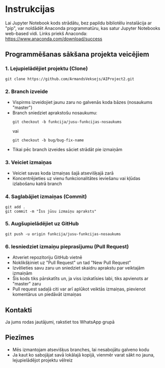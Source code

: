# Instrukcijas

Lai Jupyter Notebook kods strādātu, bez papildu bibliotēlu instalācija ar "pip", var noldādēt Anaconda programmatūru, kas satur Jupyter Notebooks web-based vidi. Links priekš Anaconda: https://www.anaconda.com/download/success

## Programmēšanas sākšana projekta veicējiem

### 1. Lejupielādējiet projektu (Clone)
```
git clone https://github.com/ArmandsVeksejs/AIProject2.git
```
### 2. Branch izveide
- Vispirms izveidojiet jaunu zaru no galvenās koda bāzes (nosaukums "master")
- Branch sniedziet aprakstošu nosaukumu:
  ```
  git checkout -b funkcija/jusu-funkcijas-nosaukums
  ```
  vai
  ```
  git checkout -b bug/bug-fix-name
  ```
- Tikai pēc branch izveides sāciet strādāt pie izmaiņām

### 3. Veiciet izmaiņas
- Veiciet savas koda izmaiņas šajā atsevišķajā zarā
- Koncentrējieties uz vienu funkcionalitātes ieviešanu vai kļūdas izlabošanu katrā branch

### 4. Saglabājiet izmaiņas (Commit)
```
git add .
git commit -m "Īss jūsu izmaiņu apraksts"
```

### 5. Augšupielādējiet uz GitHub
```
git push -u origin funkcija/jusu-funkcijas-nosaukums
```

### 6. Iesniedziet izmaiņu pieprasījumu (Pull Request)
- Atveriet repozitoriju GitHub vietnē
- Noklikšķiniet uz "Pull Request" un tad "New Pull Request"
- Izvēlieties savu zaru un sniedziet skaidru aprakstu par veiktajām izmaiņām
- Šis kods tiks pārskatīts un, ja viss izskatīsies labi, tiks apvienots ar "master" zaru
- Pull request sadaļā citi var arī aplūkot veiktās izmaiņas, pievienot komentārus un piedāvāt izmaiņas

## Kontakti

Ja jums rodas jautājumi, rakstiet tos WhatsApp grupā

## Piezīmes

- Mēs izmantojam atsevišķus branches, lai nesabojātu galveno kodu
- Ja kaut ko sabojājat savā lokālajā kopijā, vienmēr varat sākt no jauna, lejupielādējot projektu vēlreiz
